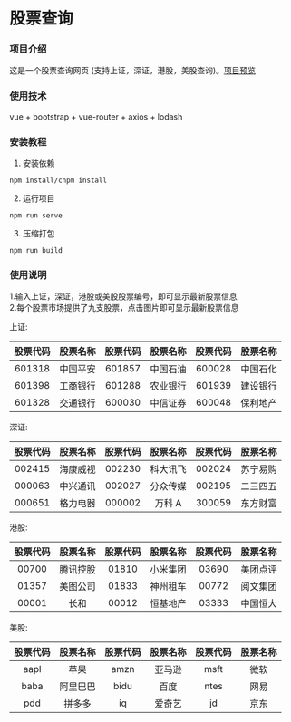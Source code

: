 # 股票查询
### 项目介绍
这是一个股票查询网页 (支持上证，深证，港股，美股查询)。[项目预览](https://hymanchoi.github.io/Stock-Inquiry/dist/index.html)

### 使用技术
vue + bootstrap + vue-router + axios + lodash

### 安装教程

1. 安装依赖
```
npm install/cnpm install
```
2. 运行项目
```
npm run serve
```
3. 压缩打包
```
npm run build
```

### 使用说明
1.输入上证，深证，港股或美股股票编号，即可显示最新股票信息  
2.每个股票市场提供了九支股票，点击图片即可显示最新股票信息 

上证:  

|股票代码|股票名称|股票代码|股票名称|股票代码|股票名称|
|:-----:|:------:|:-----:|:------:|:-----:|:------:|
|601318|中国平安|601857|中国石油|600028|中国石化|
|601398|工商银行|601288|农业银行|601939|建设银行|
|601328|交通银行|600030|中信证券|600048|保利地产|


深证:  

|股票代码|股票名称|股票代码|股票名称|股票代码|股票名称|
|:-----:|:------:|:-----:|:------:|:-----:|:------:|
|002415|海康威视|002230|科大讯飞|002024|苏宁易购|
|000063|中兴通讯|002027|分众传媒|002195|二三四五|
|000651|格力电器|000002|万科 A  |300059|东方财富|


港股:  

|股票代码|股票名称|股票代码|股票名称|股票代码|股票名称|
|:-----:|:------:|:-----:|:------:|:-----:|:------:|
|00700|腾讯控股|01810|小米集团|03690|美团点评|
|01357|美图公司|01833|神州租车|00772|阅文集团|
|00001|长和      |00012|恒基地产|03333|中国恒大|


美股:  

|股票代码|股票名称|股票代码|股票名称|股票代码|股票名称|
|:-----:|:------:|:-----:|:------:|:-----:|:------:|
|aapl     |苹果       |amzn  |亚马逊    |msft    |微软      |
|baba    |阿里巴巴 |bidu   |百度       |ntes     |网易      |
|pdd      |拼多多    |iq      |爱奇艺    |jd         |京东     |
